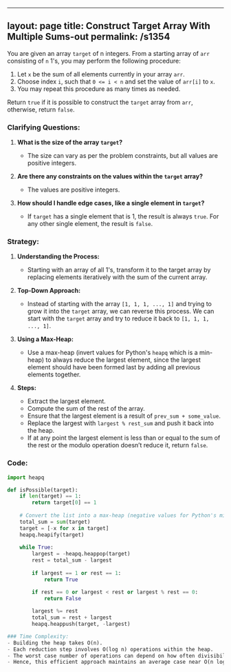 
---
layout: page
title:  Construct Target Array With Multiple Sums-out
permalink: /s1354
---

You are given an array `target` of n integers. From a starting array of `arr` consisting of `n` 1's, you may perform the following procedure:

1. Let `x` be the sum of all elements currently in your array `arr`.
2. Choose index `i`, such that `0 <= i < n` and set the value of `arr[i]` to `x`.
3. You may repeat this procedure as many times as needed.

Return `true` if it is possible to construct the `target` array from `arr`, otherwise, return `false`.

### Clarifying Questions:

1. **What is the size of the array `target`?**
   - The size can vary as per the problem constraints, but all values are positive integers.

2. **Are there any constraints on the values within the `target` array?**
   - The values are positive integers.

3. **How should I handle edge cases, like a single element in `target`?**
   - If `target` has a single element that is 1, the result is always `true`. For any other single element, the result is `false`.

### Strategy:

1. **Understanding the Process:**
   - Starting with an array of all 1's, transform it to the target array by replacing elements iteratively with the sum of the current array.

2. **Top-Down Approach:**
   - Instead of starting with the array `[1, 1, 1, ..., 1]` and trying to grow it into the `target` array, we can reverse this process. We can start with the `target` array and try to reduce it back to `[1, 1, 1, ..., 1]`.

3. **Using a Max-Heap:**
   - Use a max-heap (invert values for Python's `heapq` which is a min-heap) to always reduce the largest element, since the largest element should have been formed last by adding all previous elements together.

4. **Steps:**
   - Extract the largest element.
   - Compute the sum of the rest of the array.
   - Ensure that the largest element is a result of `prev_sum + some_value`.
   - Replace the largest with `largest % rest_sum` and push it back into the heap.
   - If at any point the largest element is less than or equal to the sum of the rest or the modulo operation doesn’t reduce it, return `false`.

### Code:

```python
import heapq

def isPossible(target):
    if len(target) == 1:
        return target[0] == 1
    
    # Convert the list into a max-heap (negative values for Python's min-heap)
    total_sum = sum(target)
    target = [-x for x in target]
    heapq.heapify(target)
    
    while True:
        largest = -heapq.heappop(target)
        rest = total_sum - largest
        
        if largest == 1 or rest == 1:
            return True

        if rest == 0 or largest < rest or largest % rest == 0:
            return False
        
        largest %= rest
        total_sum = rest + largest
        heapq.heappush(target, -largest)

### Time Complexity:
- Building the heap takes O(n).
- Each reduction step involves O(log n) operations within the heap.
- The worst case number of operations can depend on how often divisibility conditions and reductions are applied.
- Hence, this efficient approach maintains an average case near O(n log m), where `m` is the value of the largest element.
